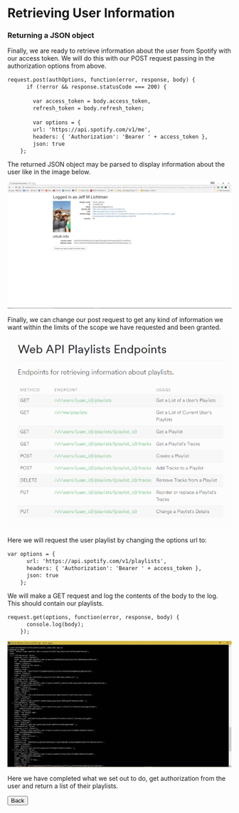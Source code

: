 # Retrieving User Information
### Returning a JSON object

Finally, we are ready to retrieve information about the user from Spotify with our access token. We will do this with our 
POST request passing in the authorization options from above.

    request.post(authOptions, function(error, response, body) {
          if (!error && response.statusCode === 200) {

            var access_token = body.access_token,
            refresh_token = body.refresh_token;

            var options = {
            url: 'https://api.spotify.com/v1/me',
            headers: { 'Authorization': 'Bearer ' + access_token },
            json: true
        };
        
The returned JSON object may be parsed to display information about the user like in the image below.

![Profile](\images\profile.jpg)

Finally, we can change our post request to get any kind of information we want within the limits of the scope we have requested and been granted.

![Endpoints](\images\endpoints.png)

Here we will request the user playlist by changing the options url to:

    var options = {
          url: 'https://api.spotify.com/v1/playlists',
          headers: { 'Authorization': 'Bearer ' + access_token },
          json: true
        };

We will make a GET request and log the contents of the body to the log. This should contain our playlists.

    request.get(options, function(error, response, body) {
          console.log(body);
        });

![Profile](\images\contents.jpg)

Here we have completed what we set out to do, get authorization from the user and return a list of their playlists.

<button onclick="location.href = 'https://licktopia.github.io/page5';" id="myButton" class="float-left submit-button" >Back</button>
  
        

        
